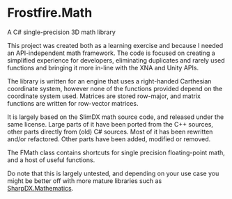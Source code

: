 # Frostfire.Math
A C# single-precision 3D math library

This project was created both as a learning exercise and because I needed an API-independent math framework. The code is focused on creating a simplified experience for developers, eliminating duplicates and rarely used functions and bringing it more in-line with the XNA and Unity APIs.

The library is written for an engine that uses a right-handed Carthesian coordinate system, however none of the functions provided depend on the coordinate system used. Matrices are stored row-major, and matrix functions are written for row-vector matrices.

It is largely based on the SlimDX math source code, and released under the same license. Large parts of it have been ported from the C++ sources, other parts directly from (old) C# sources. Most of it has been rewritten and/or refactored. Other parts have been added, modified or removed.

The FMath class contains shortcuts for single precision floating-point math, and a host of useful functions.

Do note that this is largely untested, and depending on your use case you might be better off with more mature libraries such as [SharpDX.Mathematics](https://github.com/sharpdx/SharpDX/tree/master/Source/SharpDX.Mathematics).
